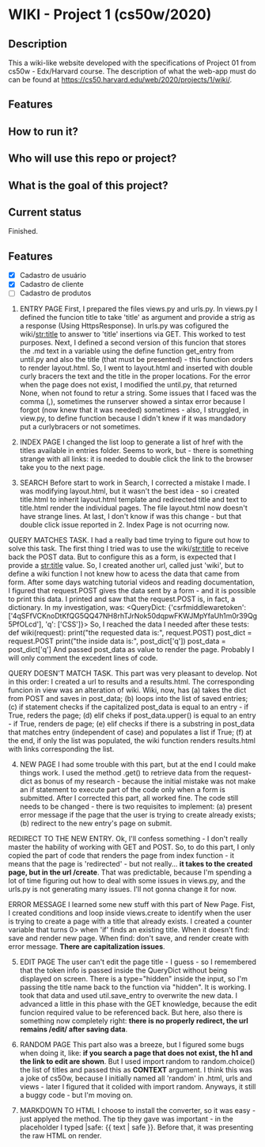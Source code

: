 # WIKI - Project 1  (cs50w/2020)

## Description
This a wiki-like website developed with the specifications of Project 01 from cs50w - Edx/Harvard course. The description of what the web-app must do can be found at https://cs50.harvard.edu/web/2020/projects/1/wiki/. 

## Features

## How to run it?

## Who will use this repo or project?

## What is the goal of this project?

## Current status
Finished.

## Features

- [x] Cadastro de usuário
- [x] Cadastro de cliente
- [ ] Cadastro de produtos

1. ENTRY PAGE
First, I prepared the files views.py and urls.py. In views.py I defined the funcion 
title to take 'title' as argument and provide a strig as a response (Using HttpsResponse). In urls.py was cofigured the wiki/<str:title> to answer to 'title' insertions via GET. This worked to test purposes. 
Next, I defined a second version of this funcion that stores the .md text in a variable using the define function get_entry from until.py and also the title (that must be presented) - this function orders to render layout.html.
So, I went to layout.html and inserted with double curly bracers the text and the title in the proper locations. 
For the error when the page does not exist, I modified the until.py, that returned None, when not found to retur a string. 
Some issues that I faced was the comma (,), sometimes the runserver showed a sintax error because I forgot (now knew that it was needed) sometimes - also, I struggled, in view.py, to define function because I didn't knew if it was mandadory put a curlybracers or not sometimes.

2. INDEX PAGE
I changed the list loop to generate a list of href with the titles available in entries folder. Seems to work, but - there is something strange with all links: it is needed to double click the link to the browser take you to the next page. 

3. SEARCH
Before start to work in Search, I corrected a mistake I made. I was modifying layout.html, but it wasn't the best idea - so i created title.html to inherit layout.html template and redirected title and text to title.html render the individual pages. The file layout.html now doesn't have strange lines. At last, I don't know if was this change - but that double click issue reported in 2. Index Page is not ocurring now. 

QUERY MATCHES TASK.
I had a really bad time trying to figure out how to solve this task. The first thing I tried was to use the wiki/<str:title> to receive back the POST data. But to configure this as a form, is expected that I provide a <str:title> value. So, I created another url, called just 'wiki', but to define a wiki function I not knew how to acess the data that came from form. 
After some days watching tutorial videos and reading documentation, I figured that request.POST gives the data sent by a form - and it is possible to print this data. I printed and saw that the request.POST is, in fact, a dictionary. In my investigation, was: <QueryDict: {'csrfmiddlewaretoken': ['4qSFfVCKnoDtKfQG5QQ47NH8rhTJrNok50dqpwFKWJMpYfaUh1m0r39Qg5PfOLcd'], 'q': ['CSS']}>
So, I reached the data I needed after these tests:
def wiki(request):
    print("the requested data is:", request.POST)
    post_dict = request.POST
    print("the inside data is:", post_dict['q'])
    post_data = post_dict['q']
And passed post_data as value to render the page. Probably I will only comment the excedent lines of code.  

QUERY DOESN'T MATCH TASK.
This part was very pleasant to develop. Not in this order: I created a url to results and a results.html. The corresponding funcion in view was an alteration of wiki. 
Wiki, now, has (a) takes the dict from POST and saves in post_data; (b) loops into the list of saved entries; (c) if statement checks if the capitalized post_data is equal to an entry - if True, reders the page; (d) elif cheks if post_data.upper() is equal to an entry - if True, renders de page; (e) elif checks if there is a substring in post_data that matches entry (independent of case) and populates a list if True; (f) at the end, if only the list was populated, the wiki function renders results.html with links corresponding the list. 

4. NEW PAGE
I had some trouble with this part, but at the end I could make things work. I used the method .get() to retrieve data from the request-dict as bonus of my research - because the initial mistake was not make an if statement to execute part of the code only when a form is submitted. After I corrected this part, all worked fine. The code still needs to be changed - there is two requisites to implement: (a) present error message if the page that the user is trying to create already exists; (b) redirect to the new entry's page on submit.

REDIRECT TO THE NEW ENTRY. 
Ok, I'll confess something - I don't really master the hability of working with GET and POST. So, to do this part, I only copied the part of code that renders the page from index function - it means that the page is 'redirected' - but not really... **it takes to the created page, but in the url /create**. That was predictable, because I'm spending a lot of time figuring out how to deal with some issues in views.py, and the urls.py is not generating many issues. I'll not gonna change it for now.

ERROR MESSAGE
I learned some new stuff with this part of New Page. Fist, I created conditions and loop inside views.create to identify when the user is trying to create a page with a title that already exists. I created a counter variable that turns 0> when 'if' finds an existing title. When it doesn't find: save and render new page. When find: don't save, and render create with error message. **There are capitalization issues**. 

5. EDIT PAGE
The user can't edit the page title - I guess - so I remembered that the token info is passed inside the QueryDict without being displayed on screen. There is a type="hidden" inside the input, so I'm passing the title name back to the function via "hidden". 
It is working. I took that data and used util.save_entry to overwrite the new data. 
I advanced a little in this phase with the GET knowledge, because the edit funcion required value to be referenced back. But here, also there is something now completely right: **there is no properly redirect, the url remains /edit/ after saving data**. 

6. RANDOM PAGE
This part also was a breeze, but I figured some bugs when doing it, like: **if you search a page that does not exist, the h1 and the link to edit are shown**. 
But I used import random to random.choice() the list of titles and passed this as **CONTEXT** argument.
I think this was a joke of cs50w, because I initially named all 'random' in .html, urls and views - later I figured that it colided with import random. 
Anyways, it still a buggy code - but I'm moving on. 

7. MARKDOWN TO HTML
I choose to install the converter, so it was easy - just applyed the method. The tip they gave was important - in the placeholder I typed |safe: {{ text | safe }}. Before that, it was presenting the raw HTML on render. 

